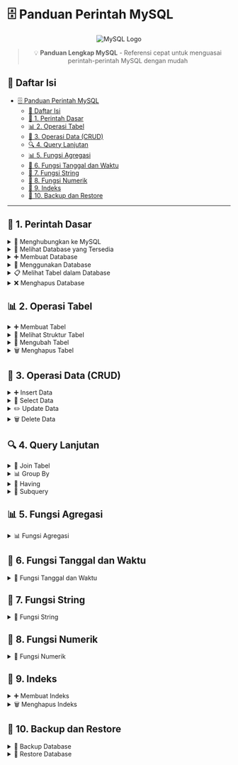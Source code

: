 # 🗄️ Panduan Perintah MySQL

<div align="center">

![MySQL Logo](https://www.mysql.com/common/logos/logo-mysql-170x115.png)

> 💡 **Panduan Lengkap MySQL** - Referensi cepat untuk menguasai perintah-perintah MySQL dengan mudah

</div>

## 📑 Daftar Isi
- [🗄️ Panduan Perintah MySQL](#️-panduan-perintah-mysql)
  - [📑 Daftar Isi](#-daftar-isi)
  - [📌 1. Perintah Dasar](#-1-perintah-dasar)
  - [📊 2. Operasi Tabel](#-2-operasi-tabel)
  - [🔄 3. Operasi Data (CRUD)](#-3-operasi-data-crud)
  - [🔍 4. Query Lanjutan](#-4-query-lanjutan)
  - [📊 5. Fungsi Agregasi](#-5-fungsi-agregasi)
  - [📅 6. Fungsi Tanggal dan Waktu](#-6-fungsi-tanggal-dan-waktu)
  - [📝 7. Fungsi String](#-7-fungsi-string)
  - [🔢 8. Fungsi Numerik](#-8-fungsi-numerik)
  - [📌 9. Indeks](#-9-indeks)
  - [💾 10. Backup dan Restore](#-10-backup-dan-restore)

---

## 📌 1. Perintah Dasar

<details>
<summary>🔌 Menghubungkan ke MySQL</summary>

```sql
-- Template
mysql -u [username] -p

-- Contoh
mysql -u root -p
```

> 💡 **Tips**: 
> - Ganti `[username]` dengan nama pengguna MySQL Anda
> - Setelah menekan Enter, masukkan password Anda
> - Untuk keluar dari MySQL, ketik `exit` atau `quit`
</details>

<details>
<summary>📂 Melihat Database yang Tersedia</summary>

```sql
-- Template
SHOW DATABASES;

-- Contoh Output
+--------------------+
| Database           |
+--------------------+
| information_schema |
| mysql             |
| performance_schema|
| sys               |
| test_db           |
+--------------------+
```

> 💡 **Tips**: 
> - Perintah ini akan menampilkan semua database yang Anda miliki akses
> - Database system seperti `information_schema`, `mysql`, `performance_schema`, dan `sys` adalah database bawaan MySQL
</details>

<details>
<summary>➕ Membuat Database</summary>

```sql
-- Template
CREATE DATABASE [nama_database];

-- Contoh
CREATE DATABASE toko_online;

-- Dengan karakter set dan collation
CREATE DATABASE toko_online
CHARACTER SET utf8mb4
COLLATE utf8mb4_unicode_ci;
```

> 💡 **Tips**: 
> - Gunakan nama yang deskriptif untuk database
> - Hindari penggunaan spasi dalam nama database
> - Gunakan karakter set `utf8mb4` untuk mendukung emoji dan karakter khusus
</details>

<details>
<summary>🔄 Menggunakan Database</summary>

```sql
-- Template
USE [nama_database];

-- Contoh
USE toko_online;
```

> 💡 **Tips**: 
> - Pastikan database yang Anda pilih sudah ada
> - Anda bisa melihat database yang sedang aktif dengan perintah `SELECT DATABASE();`
</details>

<details>
<summary>📋 Melihat Tabel dalam Database</summary>

```sql
-- Template
SHOW TABLES;

-- Contoh Output
+------------------------+
| Tables_in_toko_online  |
+------------------------+
| customers             |
| orders               |
| products             |
+------------------------+
```

> 💡 **Tips**: 
> - Perintah ini hanya akan bekerja setelah Anda memilih database dengan `USE`
> - Untuk melihat struktur tabel, gunakan `DESCRIBE [nama_tabel]`
</details>

<details>
<summary>❌ Menghapus Database</summary>

```sql
-- Template
DROP DATABASE [nama_database];

-- Contoh
DROP DATABASE toko_online;
```

> ⚠️ **Peringatan**: 
> - Perintah ini akan menghapus database dan semua datanya secara permanen
> - Pastikan Anda memiliki backup sebelum menghapus database
</details>

## 📊 2. Operasi Tabel

<details>
<summary>➕ Membuat Tabel</summary>

```sql
-- Template
CREATE TABLE [nama_tabel] (
    [kolom1] [tipe_data] [constraint],
    [kolom2] [tipe_data] [constraint],
    ...
);

-- Contoh
CREATE TABLE products (
    id INT PRIMARY KEY AUTO_INCREMENT,
    name VARCHAR(100) NOT NULL,
    price DECIMAL(10,2) NOT NULL,
    stock INT DEFAULT 0,
    created_at TIMESTAMP DEFAULT CURRENT_TIMESTAMP,
    updated_at TIMESTAMP DEFAULT CURRENT_TIMESTAMP ON UPDATE CURRENT_TIMESTAMP
);

-- Dengan Foreign Key
CREATE TABLE orders (
    id INT PRIMARY KEY AUTO_INCREMENT,
    customer_id INT,
    order_date TIMESTAMP DEFAULT CURRENT_TIMESTAMP,
    total_amount DECIMAL(10,2),
    FOREIGN KEY (customer_id) REFERENCES customers(id)
);
```

> 💡 **Tips**: 
> - Definisikan tipe data yang sesuai untuk setiap kolom
> - Gunakan constraint untuk memastikan integritas data
> - Pertimbangkan penggunaan indeks untuk kolom yang sering dicari
</details>

<details>
<summary>👀 Melihat Struktur Tabel</summary>

```sql
-- Template
DESCRIBE [nama_tabel];
-- atau
DESC [nama_tabel];

-- Contoh
DESCRIBE products;

-- Contoh Output
+------------+---------------+------+-----+-------------------+----------------+
| Field      | Type         | Null | Key | Default          | Extra          |
+------------+---------------+------+-----+-------------------+----------------+
| id         | int          | NO   | PRI | NULL             | auto_increment |
| name       | varchar(100) | NO   |     | NULL             |                |
| price      | decimal(10,2)| NO   |     | NULL             |                |
| stock      | int          | YES  |     | 0                |                |
| created_at | timestamp    | YES  |     | CURRENT_TIMESTAMP |                |
+------------+---------------+------+-----+-------------------+----------------+
```

> 💡 **Tips**: 
> - Perintah ini juga bisa disingkat menjadi `DESC [nama_tabel]`
> - Untuk informasi lebih detail, gunakan `SHOW CREATE TABLE [nama_tabel]`
</details>

<details>
<summary>🔧 Mengubah Tabel</summary>

```sql
-- Menambah Kolom
ALTER TABLE [nama_tabel] ADD [kolom_baru] [tipe_data] [constraint];
ALTER TABLE products ADD description TEXT;
ALTER TABLE products ADD stock INT DEFAULT 0;
ALTER TABLE products ADD created_at TIMESTAMP DEFAULT CURRENT_TIMESTAMP;

-- Menghapus Kolom
ALTER TABLE [nama_tabel] DROP COLUMN [kolom_lama];
ALTER TABLE products DROP COLUMN old_column;
ALTER TABLE products DROP COLUMN unused_field;

-- Mengubah Tipe Data Kolom
ALTER TABLE [nama_tabel] MODIFY [kolom] [tipe_data_baru];
ALTER TABLE products MODIFY price DECIMAL(12,2);
ALTER TABLE products MODIFY name VARCHAR(200);
ALTER TABLE products MODIFY stock INT UNSIGNED;

-- Mengubah Nama Kolom
ALTER TABLE [nama_tabel] CHANGE [kolom_lama] [kolom_baru] [tipe_data];
ALTER TABLE products CHANGE name product_name VARCHAR(100);
ALTER TABLE products CHANGE old_price price DECIMAL(10,2);

-- Menambah Primary Key
ALTER TABLE [nama_tabel] ADD PRIMARY KEY ([kolom]);
ALTER TABLE products ADD PRIMARY KEY (id);

-- Menambah Foreign Key
ALTER TABLE [nama_tabel] ADD FOREIGN KEY ([kolom]) REFERENCES [tabel_referensi]([kolom]);
ALTER TABLE orders ADD FOREIGN KEY (customer_id) REFERENCES customers(id);

-- Menambah Unique Constraint
ALTER TABLE [nama_tabel] ADD UNIQUE ([kolom]);
ALTER TABLE products ADD UNIQUE (product_code);

-- Menambah Check Constraint
ALTER TABLE [nama_tabel] ADD CONSTRAINT [nama_constraint] CHECK ([kondisi]);
ALTER TABLE products ADD CONSTRAINT check_price CHECK (price > 0);
ALTER TABLE products ADD CONSTRAINT check_stock CHECK (stock >= 0);

-- Menghapus Constraint
ALTER TABLE [nama_tabel] DROP CONSTRAINT [nama_constraint];
ALTER TABLE products DROP CONSTRAINT check_price;

-- Mengubah Karakter Set dan Collation
ALTER TABLE [nama_tabel] CONVERT TO CHARACTER SET utf8mb4 COLLATE utf8mb4_unicode_ci;
ALTER TABLE products CONVERT TO CHARACTER SET utf8mb4 COLLATE utf8mb4_unicode_ci;

-- Mengubah Engine
ALTER TABLE [nama_tabel] ENGINE = InnoDB;
ALTER TABLE products ENGINE = InnoDB;
```

> ⚠️ **Peringatan**: 
> - Selalu backup data sebelum melakukan perubahan struktur tabel
> - Perubahan tipe data bisa menyebabkan kehilangan data
> - Pastikan tidak ada constraint yang terganggu
> - Perhatikan performa saat mengubah tabel besar
</details>

<details>
<summary>🗑️ Menghapus Tabel</summary>

```sql
-- Template
DROP TABLE [nama_tabel];

-- Contoh
DROP TABLE products;
```

> ⚠️ **Peringatan**: 
> - Perintah ini akan menghapus tabel dan semua datanya secara permanen
> - Pastikan Anda memiliki backup sebelum menghapus tabel
</details>

## 🔄 3. Operasi Data (CRUD)

<details>
<summary>➕ Insert Data</summary>

```sql
-- Template Single Insert
INSERT INTO [nama_tabel] ([kolom1], [kolom2]) VALUES ('nilai1', 'nilai2');

-- Template Multiple Insert
INSERT INTO [nama_tabel] ([kolom1], [kolom2]) VALUES 
    ('nilai1', 'nilai2'),
    ('nilai3', 'nilai4');

-- Contoh
INSERT INTO products (name, price, stock) VALUES 
    ('Laptop', 1500000, 10),
    ('Smartphone', 5000000, 15);

-- Insert dengan SELECT
INSERT INTO products (name, price)
SELECT name, price FROM old_products;
```

> 💡 **Tips**: 
> - Pastikan urutan kolom sesuai dengan urutan nilai
> - Gunakan multiple insert untuk efisiensi
> - Untuk kolom dengan nilai default, bisa diabaikan dalam perintah INSERT
</details>

<details>
<summary>👀 Select Data</summary>

```sql
-- Template Dasar
SELECT [kolom1], [kolom2] FROM [nama_tabel] WHERE [kondisi];

-- Contoh
SELECT * FROM products;
SELECT name, price FROM products WHERE stock > 0;
SELECT * FROM products ORDER BY price DESC;
SELECT * FROM products LIMIT 10;

-- Dengan JOIN
SELECT p.name, c.name as category
FROM products p
JOIN categories c ON p.category_id = c.id;

-- Dengan GROUP BY
SELECT category_id, COUNT(*) as total_products
FROM products
GROUP BY category_id;
```

> 💡 **Tips**: 
> - Gunakan `SELECT` dengan bijak, hindari `SELECT *` jika tidak diperlukan
> - Gunakan alias untuk membuat query lebih mudah dibaca
> - Kombinasikan dengan WHERE, ORDER BY, dan LIMIT sesuai kebutuhan
</details>

<details>
<summary>✏️ Update Data</summary>

```sql
-- Template Dasar
UPDATE [nama_tabel] SET [kolom] = 'nilai_baru' WHERE [kondisi];

-- Update Single Row
UPDATE products SET price = 1600000 WHERE id = 1;
UPDATE products SET stock = stock - 1 WHERE id = 1;
UPDATE products SET status = 'inactive' WHERE id = 1;

-- Update Multiple Columns
UPDATE products SET 
    price = 1600000,
    stock = 20,
    updated_at = CURRENT_TIMESTAMP
WHERE id = 1;

-- Update dengan Kondisi
UPDATE products SET price = price * 1.1 WHERE category_id = 1;
UPDATE products SET stock = 0 WHERE stock < 0;
UPDATE products SET status = 'out_of_stock' WHERE stock = 0;

-- Update dengan JOIN
UPDATE products p
JOIN categories c ON p.category_id = c.id
SET p.price = p.price * 1.1
WHERE c.name = 'Electronics';

-- Update dengan Subquery
UPDATE products
SET price = (
    SELECT AVG(price) 
    FROM products 
    WHERE category_id = products.category_id
)
WHERE category_id = 1;

-- Update dengan CASE
UPDATE products
SET price = CASE
    WHEN category_id = 1 THEN price * 1.1
    WHEN category_id = 2 THEN price * 1.05
    ELSE price
END;

-- Update dengan LIMIT
UPDATE products
SET stock = stock - 1
WHERE stock > 0
LIMIT 10;

-- Update dengan ORDER BY
UPDATE products
SET price = price * 1.1
WHERE category_id = 1
ORDER BY price DESC
LIMIT 5;
```

> ⚠️ **Peringatan**: 
> - Selalu gunakan klausa WHERE untuk menghindari update yang tidak diinginkan
> - Gunakan transaksi untuk update yang kompleks
> - Backup data sebelum melakukan update massal
> - Perhatikan performa saat melakukan update pada tabel besar
</details>

<details>
<summary>🗑️ Delete Data</summary>

```sql
-- Template Dasar
DELETE FROM [nama_tabel] WHERE [kondisi];

-- Delete Single Row
DELETE FROM products WHERE id = 1;
DELETE FROM products WHERE product_code = 'ABC123';

-- Delete dengan Kondisi
DELETE FROM products WHERE stock = 0;
DELETE FROM products WHERE price < 100000;
DELETE FROM products WHERE created_at < DATE_SUB(NOW(), INTERVAL 1 YEAR);

-- Delete dengan JOIN
DELETE p FROM products p
JOIN categories c ON p.category_id = c.id
WHERE c.name = 'Discontinued';

-- Delete dengan Subquery
DELETE FROM products
WHERE category_id IN (
    SELECT id FROM categories WHERE status = 'inactive'
);

-- Delete dengan LIMIT
DELETE FROM products
WHERE stock = 0
LIMIT 100;

-- Delete dengan ORDER BY
DELETE FROM products
WHERE category_id = 1
ORDER BY created_at ASC
LIMIT 50;

-- Truncate Table (Hapus semua data)
TRUNCATE TABLE products;

-- Delete dengan Cascade
DELETE FROM categories WHERE id = 1;  -- Akan menghapus semua produk terkait
```

> ⚠️ **Peringatan**: 
> - Selalu gunakan klausa WHERE untuk menghindari penghapusan data yang tidak diinginkan
> - Pertimbangkan menggunakan soft delete (menggunakan kolom status) daripada hard delete
> - Backup data sebelum melakukan delete massal
> - Perhatikan foreign key constraints saat menghapus data
> - TRUNCATE akan menghapus semua data dan mereset auto-increment
</details>

## 🔍 4. Query Lanjutan

<details>
<summary>🔗 Join Tabel</summary>

```sql
-- INNER JOIN
SELECT * FROM tabel1 
INNER JOIN tabel2 ON tabel1.id = tabel2.id;

-- LEFT JOIN
SELECT * FROM tabel1 
LEFT JOIN tabel2 ON tabel1.id = tabel2.id;

-- RIGHT JOIN
SELECT * FROM tabel1 
RIGHT JOIN tabel2 ON tabel1.id = tabel2.id;

-- FULL JOIN (MySQL tidak mendukung, gunakan UNION)
SELECT * FROM tabel1 
LEFT JOIN tabel2 ON tabel1.id = tabel2.id
UNION
SELECT * FROM tabel1 
RIGHT JOIN tabel2 ON tabel1.id = tabel2.id;

-- Contoh
SELECT p.name, c.name as category
FROM products p
LEFT JOIN categories c ON p.category_id = c.id;
```

> 💡 **Tips**: 
> - Gunakan alias untuk membuat query lebih mudah dibaca
> - Pilih jenis JOIN yang sesuai dengan kebutuhan
> - Perhatikan performa saat melakukan JOIN pada tabel besar
</details>

<details>
<summary>📊 Group By</summary>

```sql
-- Template
SELECT [kolom], [fungsi_agregasi] as [alias]
FROM [nama_tabel] 
GROUP BY [kolom];

-- Contoh
SELECT category_id, COUNT(*) as total_products
FROM products
GROUP BY category_id;

SELECT category_id, 
       COUNT(*) as total_products,
       AVG(price) as avg_price,
       MAX(price) as max_price,
       MIN(price) as min_price
FROM products
GROUP BY category_id;
```

> 💡 **Tips**: 
> - Gunakan untuk mengelompokkan data berdasarkan kolom tertentu
> - Bisa dikombinasikan dengan fungsi agregasi
> - Gunakan HAVING untuk memfilter hasil GROUP BY
</details>

<details>
<summary>🎯 Having</summary>

```sql
-- Template
SELECT [kolom], [fungsi_agregasi] as [alias]
FROM [nama_tabel] 
GROUP BY [kolom]
HAVING [kondisi];

-- Contoh
SELECT category_id, COUNT(*) as total_products
FROM products
GROUP BY category_id
HAVING total_products > 5;

SELECT category_id, AVG(price) as avg_price
FROM products
GROUP BY category_id
HAVING avg_price > 1000000;
```

> 💡 **Tips**: 
> - HAVING digunakan untuk memfilter hasil GROUP BY
> - Bisa menggunakan alias yang dibuat di SELECT
> - Perbedaan dengan WHERE: WHERE memfilter sebelum GROUP BY, HAVING memfilter setelah GROUP BY
</details>

<details>
<summary>🔄 Subquery</summary>

```sql
-- Di klausa WHERE
SELECT * FROM products
WHERE price > (SELECT AVG(price) FROM products);

-- Di klausa FROM
SELECT * FROM (
    SELECT category_id, COUNT(*) as total
    FROM products
    GROUP BY category_id
) as category_stats;

-- Di klausa SELECT
SELECT name, 
       price,
       (SELECT AVG(price) FROM products) as avg_price
FROM products;

-- Contoh
SELECT p.name, p.price
FROM products p
WHERE p.price > (
    SELECT AVG(price) 
    FROM products 
    WHERE category_id = p.category_id
);
```

> 💡 **Tips**: 
> - Subquery bisa digunakan di klausa WHERE, FROM, atau SELECT
> - Gunakan alias untuk subquery di klausa FROM
> - Perhatikan performa saat menggunakan subquery
</details>

## 📊 5. Fungsi Agregasi

<details>
<summary>📊 Fungsi Agregasi</summary>

```sql
-- COUNT
SELECT COUNT(*) FROM products;
SELECT COUNT(DISTINCT category_id) FROM products;
SELECT category_id, COUNT(*) as total_products FROM products GROUP BY category_id;

-- SUM
SELECT SUM(price) FROM products;
SELECT category_id, SUM(stock) as total_stock FROM products GROUP BY category_id;
SELECT SUM(quantity * price) as total_sales FROM order_items;

-- AVG
SELECT AVG(price) FROM products;
SELECT category_id, AVG(price) as avg_price FROM products GROUP BY category_id;
SELECT AVG(DISTINCT price) FROM products;

-- MAX
SELECT MAX(price) FROM products;
SELECT category_id, MAX(price) as max_price FROM products GROUP BY category_id;
SELECT MAX(created_at) FROM products;

-- MIN
SELECT MIN(price) FROM products;
SELECT category_id, MIN(price) as min_price FROM products GROUP BY category_id;
SELECT MIN(created_at) FROM products;

-- GROUP_CONCAT
SELECT category_id, GROUP_CONCAT(name) FROM products GROUP BY category_id;
SELECT category_id, GROUP_CONCAT(name SEPARATOR ' | ') FROM products GROUP BY category_id;
SELECT category_id, GROUP_CONCAT(DISTINCT name ORDER BY name) FROM products GROUP BY category_id;

-- Dengan HAVING
SELECT category_id, COUNT(*) as total_products
FROM products
GROUP BY category_id
HAVING total_products > 5;

-- Dengan ROLLUP
SELECT category_id, COUNT(*) as total_products
FROM products
GROUP BY category_id WITH ROLLUP;
```

> 💡 **Tips**: 
> - Gunakan DISTINCT untuk menghindari duplikasi
> - Kombinasikan dengan GROUP BY untuk analisis per kelompok
> - Perhatikan performa saat menggunakan pada tabel besar
> - Gunakan HAVING untuk memfilter hasil agregasi
> - ROLLUP berguna untuk membuat subtotal
</details>

## 📅 6. Fungsi Tanggal dan Waktu

<details>
<summary>📅 Fungsi Tanggal dan Waktu</summary>

```sql
-- NOW, CURRENT_TIMESTAMP
SELECT NOW();
SELECT CURRENT_TIMESTAMP;

-- DATE, TIME
SELECT DATE(NOW());
SELECT TIME(NOW());

-- YEAR, MONTH, DAY
SELECT YEAR(NOW());
SELECT MONTH(NOW());
SELECT DAY(NOW());

-- DATE_FORMAT
SELECT DATE_FORMAT(NOW(), '%Y-%m-%d');
SELECT DATE_FORMAT(NOW(), '%H:%i:%s');
SELECT DATE_FORMAT(NOW(), '%W, %d %M %Y');

-- DATE_ADD, DATE_SUB
SELECT DATE_ADD(NOW(), INTERVAL 1 DAY);
SELECT DATE_SUB(NOW(), INTERVAL 1 MONTH);
SELECT DATE_ADD(NOW(), INTERVAL 1 YEAR);

-- DATEDIFF
SELECT DATEDIFF('2023-12-31', '2023-01-01');
SELECT DATEDIFF(end_date, start_date) FROM projects;

-- TIMESTAMPDIFF
SELECT TIMESTAMPDIFF(YEAR, birth_date, NOW()) as age FROM customers;
SELECT TIMESTAMPDIFF(MONTH, start_date, end_date) FROM projects;

-- LAST_DAY
SELECT LAST_DAY(NOW());
SELECT LAST_DAY('2023-02-01');

-- DAYOFWEEK, DAYOFYEAR
SELECT DAYOFWEEK(NOW());
SELECT DAYOFYEAR(NOW());

-- WEEK
SELECT WEEK(NOW());
SELECT WEEK(NOW(), 1);  -- Mode 1: Minggu dimulai hari Senin

-- QUARTER
SELECT QUARTER(NOW());

-- EXTRACT
SELECT EXTRACT(YEAR FROM NOW());
SELECT EXTRACT(MONTH FROM NOW());
SELECT EXTRACT(DAY FROM NOW());
```

> 💡 **Tips**: 
> - Gunakan fungsi yang sesuai dengan kebutuhan
> - Perhatikan timezone saat bekerja dengan tanggal dan waktu
> - Gunakan indeks untuk kolom tanggal yang sering dicari
> - DATE_FORMAT sangat fleksibel untuk format tanggal
</details>

## 📝 7. Fungsi String

<details>
<summary>📝 Fungsi String</summary>

```sql
-- CONCAT
SELECT CONCAT(first_name, ' ', last_name) as full_name FROM customers;
SELECT CONCAT_WS(' ', first_name, last_name) as full_name FROM customers;

-- SUBSTRING
SELECT SUBSTRING(name, 1, 10) FROM products;
SELECT SUBSTRING_INDEX(email, '@', 1) as username FROM users;

-- REPLACE
SELECT REPLACE(description, 'old', 'new') FROM products;
SELECT REPLACE(phone, '-', '') FROM customers;

-- UPPER, LOWER
SELECT UPPER(name) FROM products;
SELECT LOWER(email) FROM users;

-- TRIM
SELECT TRIM(name) FROM products;
SELECT LTRIM(name) FROM products;
SELECT RTRIM(name) FROM products;

-- LENGTH
SELECT LENGTH(name) FROM products;
SELECT CHAR_LENGTH(name) FROM products;

-- LEFT, RIGHT
SELECT LEFT(name, 5) FROM products;
SELECT RIGHT(phone, 4) FROM customers;

-- LOCATE, INSTR
SELECT LOCATE('keyword', description) FROM products;
SELECT INSTR(description, 'keyword') FROM products;

-- REPEAT
SELECT REPEAT('*', 5);

-- REVERSE
SELECT REVERSE(name) FROM products;

-- REGEXP
SELECT * FROM products WHERE name REGEXP '^Laptop';
SELECT * FROM products WHERE name REGEXP 'Pro$';
SELECT * FROM products WHERE name REGEXP '[0-9]';

-- SOUNDEX
SELECT * FROM customers WHERE SOUNDEX(name) = SOUNDEX('John');

-- ELT
SELECT ELT(1, 'First', 'Second', 'Third');
```

> 💡 **Tips**: 
> - Gunakan CONCAT_WS untuk menggabungkan string dengan separator
> - Perhatikan performa saat menggunakan fungsi string pada kolom yang diindeks
> - Gunakan REGEXP untuk pencarian pola yang kompleks
> - SOUNDEX berguna untuk pencarian berdasarkan pengucapan
</details>

## 🔢 8. Fungsi Numerik

<details>
<summary>🔢 Fungsi Numerik</summary>

```sql
-- ROUND
SELECT ROUND(price, 2) FROM products;
SELECT ROUND(price) FROM products;

-- CEIL, FLOOR
SELECT CEIL(price) FROM products;
SELECT FLOOR(price) FROM products;

-- ABS
SELECT ABS(price) FROM products;

-- MOD
SELECT MOD(quantity, 2) FROM order_items;

-- POWER
SELECT POWER(price, 2) FROM products;

-- SQRT
SELECT SQRT(price) FROM products;

-- RAND
SELECT RAND();
SELECT * FROM products ORDER BY RAND() LIMIT 5;

-- FORMAT
SELECT FORMAT(price, 2) FROM products;
SELECT FORMAT(price, 0) FROM products;

-- GREATEST, LEAST
SELECT GREATEST(price1, price2, price3) FROM products;
SELECT LEAST(price1, price2, price3) FROM products;

-- TRUNCATE
SELECT TRUNCATE(price, 2) FROM products;

-- SIGN
SELECT SIGN(price) FROM products;

-- PI
SELECT PI();

-- DEGREES, RADIANS
SELECT DEGREES(PI());
SELECT RADIANS(180);
```

> 💡 **Tips**: 
> - Gunakan ROUND untuk membulatkan angka desimal
> - Perhatikan presisi saat bekerja dengan angka desimal
> - Gunakan FORMAT untuk menampilkan angka dengan pemisah ribuan
> - RAND() berguna untuk mengambil sampel acak
</details>

## 📌 9. Indeks

<details>
<summary>➕ Membuat Indeks</summary>

```sql
-- Template Single Column
CREATE INDEX [nama_indeks] ON [nama_tabel] ([kolom]);

-- Template Multiple Column
CREATE INDEX [nama_indeks] ON [nama_tabel] ([kolom1], [kolom2]);

-- Contoh
CREATE INDEX idx_product_name ON products (name);
CREATE INDEX idx_category_price ON products (category_id, price);

-- Unique Index
CREATE UNIQUE INDEX idx_product_code ON products (product_code);
```

> 💡 **Tips**: 
> - Buat indeks pada kolom yang sering digunakan dalam WHERE atau JOIN
> - Hindari membuat terlalu banyak indeks karena akan memperlambat INSERT/UPDATE
> - Gunakan unique index untuk memastikan nilai unik
</details>

<details>
<summary>🗑️ Menghapus Indeks</summary>

```sql
-- Template
DROP INDEX [nama_indeks] ON [nama_tabel];

-- Contoh
DROP INDEX idx_product_name ON products;
```

> 💡 **Tips**: 
> - Hapus indeks yang tidak digunakan untuk mengoptimalkan performa
> - Pastikan indeks yang dihapus tidak digunakan oleh constraint
</details>

## 💾 10. Backup dan Restore

<details>
<summary>💾 Backup Database</summary>

```sql
-- Template
mysqldump -u [username] -p [nama_database] > [nama_file].sql

-- Contoh
mysqldump -u root -p toko_online > backup_toko_online.sql

-- Backup Multiple Database
mysqldump -u root -p --databases db1 db2 > backup_multiple.sql

-- Backup All Databases
mysqldump -u root -p --all-databases > backup_all.sql
```

> 💡 **Tips**: 
> - Lakukan backup secara berkala untuk keamanan data
> - Simpan backup di lokasi yang aman
> - Gunakan opsi --databases untuk backup multiple database
</details>

<details>
<summary>🔄 Restore Database</summary>

```sql
-- Template
mysql -u [username] -p [nama_database] < [nama_file].sql

-- Contoh
mysql -u root -p toko_online < backup_toko_online.sql

-- Restore dari file gzip
gunzip < backup.sql.gz | mysql -u root -p toko_online
```

> 💡 **Tips**: 
> - Pastikan database tujuan sudah ada sebelum restore
> - Periksa ukuran file backup sebelum restore
> - Gunakan transaksi untuk restore yang aman</details>
